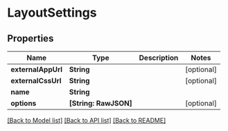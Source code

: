 # LayoutSettings

## Properties
Name | Type | Description | Notes
------------ | ------------- | ------------- | -------------
**externalAppUrl** | **String** |  | [optional] 
**externalCssUrl** | **String** |  | [optional] 
**name** | **String** |  | 
**options** | **[String: RawJSON]** |  | [optional] 

[[Back to Model list]](../README.md#documentation-for-models) [[Back to API list]](../README.md#documentation-for-api-endpoints) [[Back to README]](../README.md)


